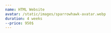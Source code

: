 ```yaml
---
name: HTML Website
avatar: /static/images/sparrowhawk-avatar.webp
duration: 4 weeks
--price: 950$
---
```


